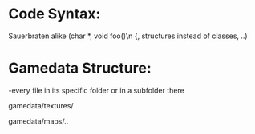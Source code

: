 # Code Syntax:
Sauerbraten alike (char *, void foo()\n {, structures instead of classes, ..)

# Gamedata Structure:
-every file in its specific folder or in a subfolder there

gamedata/textures/

gamedata/maps/..